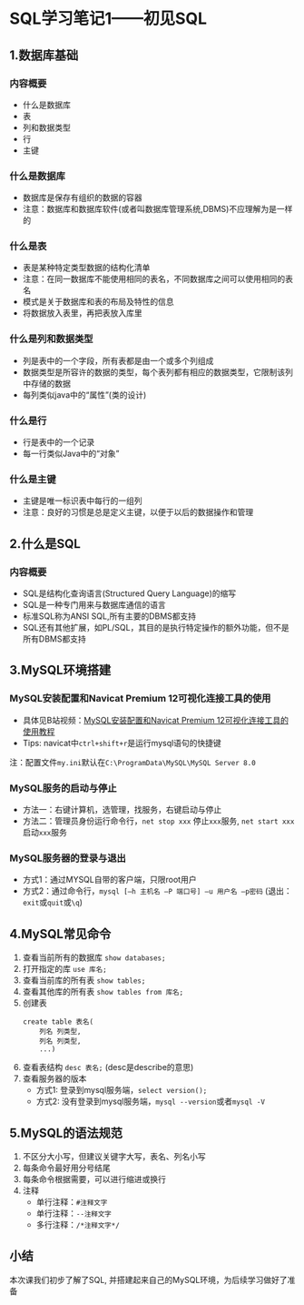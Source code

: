 # SQL学习笔记1——初见SQL
## 1.数据库基础
### 内容概要
* 什么是数据库
* 表
* 列和数据类型
* 行
* 主键
### 什么是数据库
* 数据库是保存有组织的数据的容器
* 注意：数据库和数据库软件(或者叫数据库管理系统,DBMS)不应理解为是一样的
### 什么是表
* 表是某种特定类型数据的结构化清单
* 注意：在同一数据库不能使用相同的表名，不同数据库之间可以使用相同的表名
* 模式是关于数据库和表的布局及特性的信息
* 将数据放入表里，再把表放入库里
### 什么是列和数据类型
* 列是表中的一个字段，所有表都是由一个或多个列组成
* 数据类型是所容许的数据的类型，每个表列都有相应的数据类型，它限制该列中存储的数据
* 每列类似java中的“属性”(类的设计)
### 什么是行
* 行是表中的一个记录
* 每一行类似Java中的“对象”
### 什么是主键
* 主键是唯一标识表中每行的一组列
* 注意：良好的习惯是总是定义主键，以便于以后的数据操作和管理
## 2.什么是SQL
### 内容概要
* SQL是结构化查询语言(Structured Query Language)的缩写
* SQL是一种专门用来与数据库通信的语言
* 标准SQL称为ANSI SQL,所有主要的DBMS都支持
* SQL还有其他扩展，如PL/SQL，其目的是执行特定操作的额外功能，但不是所有DBMS都支持
## 3.MySQL环境搭建
### MySQL安装配置和Navicat Premium 12可视化连接工具的使用
* 具体见B站视频：[MySQL安装配置和Navicat Premium 12可视化连接工具的使用教程](https://www.bilibili.com/video/BV1B4411k7ML)
* Tips: navicat中`ctrl+shift+r`是运行mysql语句的快捷键

注：配置文件`my.ini`默认在`C:\ProgramData\MySQL\MySQL Server 8.0`

### MySQL服务的启动与停止
* 方法一：右键计算机，选管理，找服务，右键启动与停止
* 方法二：管理员身份运行命令行，`net stop xxx` 停止`xxx`服务, `net start xxx`启动`xxx`服务

### MySQL服务器的登录与退出
* 方式1：通过MYSQL自带的客户端，只限root用户
* 方式2：通过命令行，`mysql [–h 主机名 –P 端口号] –u 用户名 –p密码` (退出：`exit`或`quit`或`\q`)

## 4.MySQL常见命令
1. 查看当前所有的数据库 `show databases;`
2. 打开指定的库 `use 库名;`
3. 查看当前库的所有表 `show tables;`
4. 查看其他库的所有表 `show tables from 库名;`
5. 创建表
	```mysql
	create table 表名(
		列名 列类型,
		列名 列类型,
		...)
	```
6. 查看表结构 `desc 表名;` (desc是describe的意思)
7. 查看服务器的版本
	* 方式1: 登录到mysql服务端，`select version();`
	* 方式2: 没有登录到mysql服务端，`mysql --version`或者`mysql -V`
## 5.MySQL的语法规范
1. 不区分大小写，但建议关键字大写，表名、列名小写
2. 每条命令最好用分号结尾
3. 每条命令根据需要，可以进行缩进或换行
4. 注释
	* 单行注释：`#注释文字`
	* 单行注释：`--注释文字`
	* 多行注释：`/*注释文字*/`
## 小结
本次课我们初步了解了SQL, 并搭建起来自己的MySQL环境，为后续学习做好了准备